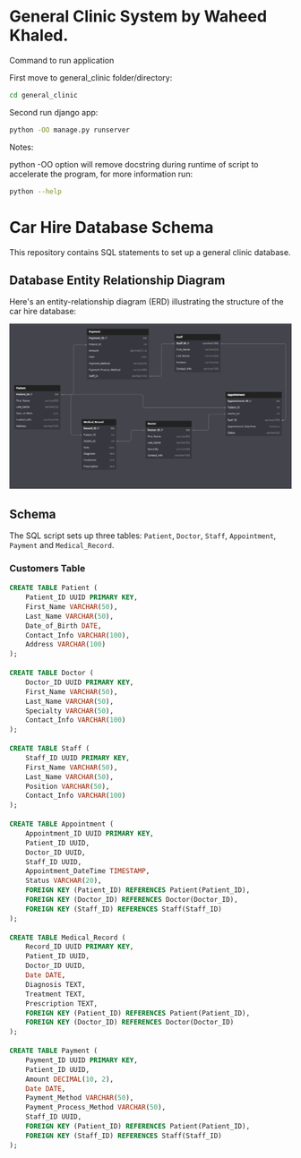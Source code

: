 # General Clinic System by Waheed Khaled.

Command to run application

First move to general_clinic folder/directory:

```bash
cd general_clinic
```

Second run django app:

```bash
python -OO manage.py runserver
```

Notes:

python -OO option will remove docstring during runtime of script to accelerate the program, for more information run:

```bash
python --help
```

# Car Hire Database Schema

This repository contains SQL statements to set up a general clinic database.

## Database Entity Relationship Diagram

Here's an entity-relationship diagram (ERD) illustrating the structure of the car hire database:

![ERD](./erd.png)

## Schema

The SQL script sets up three tables: `Patient`, `Doctor`, `Staff`, `Appointment`, `Payment` and `Medical_Record`.

### Customers Table

```sql
CREATE TABLE Patient (
    Patient_ID UUID PRIMARY KEY,
    First_Name VARCHAR(50),
    Last_Name VARCHAR(50),
    Date_of_Birth DATE,
    Contact_Info VARCHAR(100),
    Address VARCHAR(100)
);

CREATE TABLE Doctor (
    Doctor_ID UUID PRIMARY KEY,
    First_Name VARCHAR(50),
    Last_Name VARCHAR(50),
    Specialty VARCHAR(50),
    Contact_Info VARCHAR(100)
);

CREATE TABLE Staff (
    Staff_ID UUID PRIMARY KEY,
    First_Name VARCHAR(50),
    Last_Name VARCHAR(50),
    Position VARCHAR(50),
    Contact_Info VARCHAR(100)
);

CREATE TABLE Appointment (
    Appointment_ID UUID PRIMARY KEY,
    Patient_ID UUID,
    Doctor_ID UUID,
    Staff_ID UUID,
    Appointment_DateTime TIMESTAMP,
    Status VARCHAR(20),
    FOREIGN KEY (Patient_ID) REFERENCES Patient(Patient_ID),
    FOREIGN KEY (Doctor_ID) REFERENCES Doctor(Doctor_ID),
    FOREIGN KEY (Staff_ID) REFERENCES Staff(Staff_ID)
);

CREATE TABLE Medical_Record (
    Record_ID UUID PRIMARY KEY,
    Patient_ID UUID,
    Doctor_ID UUID,
    Date DATE,
    Diagnosis TEXT,
    Treatment TEXT,
    Prescription TEXT,
    FOREIGN KEY (Patient_ID) REFERENCES Patient(Patient_ID),
    FOREIGN KEY (Doctor_ID) REFERENCES Doctor(Doctor_ID)
);

CREATE TABLE Payment (
    Payment_ID UUID PRIMARY KEY,
    Patient_ID UUID,
    Amount DECIMAL(10, 2),
    Date DATE,
    Payment_Method VARCHAR(50),
    Payment_Process_Method VARCHAR(50),
    Staff_ID UUID,
    FOREIGN KEY (Patient_ID) REFERENCES Patient(Patient_ID),
    FOREIGN KEY (Staff_ID) REFERENCES Staff(Staff_ID)
);
```
